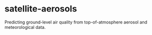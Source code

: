 # satellite-aerosols
Predicting ground-level air quality from top-of-atmosphere aerosol and meteorological data.

